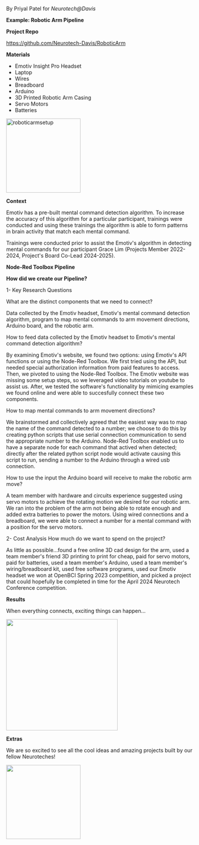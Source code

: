 By Priyal Patel for _Neurotech@Davis_

**Example: Robotic Arm Pipeline**

**Project Repo**

https://github.com/Neurotech-Davis/RoboticArm

**Materials**

- Emotiv Insight Pro Headset
- Laptop
- Wires
- Breadboard
- Arduino
- 3D Printed Robotic Arm Casing
- Servo Motors
- Batteries
<img width="200" alt="roboticarmsetup" src="https://github.com/user-attachments/assets/2baf784e-27cc-4068-a02d-a20a47abd17d">

**Context**

Emotiv has a pre-built mental command detection algorithm. To increase the accuracy of this algorithm for a particular participant, trainings were conducted and using these trainings the algorithm is able to form patterns in brain activity that match each mental command.

Trainings were conducted prior to assist the Emotiv's algorithm in detecting mental commands for our participant Grace Lim (Projects Member 2022-2024, Project's Board Co-Lead 2024-2025).

**Node-Red Toolbox Pipeline**



**How did we create our Pipeline?**

1- Key Research Questions

What are the distinct components that we need to connect?

Data collected by the Emotiv headset, Emotiv's mental command detection algorithm, program to map mental commands to arm movement directions, Arduino board, and the robotic arm.

How to feed data collected by the Emotiv headset to Emotiv's mental command detection algorithm?

By examining Emotiv's website, we found two options: using Emotiv's API functions or using the Node-Red Toolbox. We first tried using the API, but needed special authorization information from paid features to access. Then, we pivoted to using the Node-Red Toolbox. The Emotiv website was missing some setup steps, so we leveraged video tutorials on youtube to assist us. After, we tested the software's functionality by mimicing examples we found online and were able to succesfully connect these two components.

How to map mental commands to arm movement directions?

We brainstormed and collectively agreed that the easiest way was to map the name of the command detected to a number; we choose to do this by creating python scripts that use serial connection communication to send the appropriate number to the Arduino. Node-Red Toolbox enabled us to have a separate node for each command that actived when detected; directly after the related python script node would activate causing this script to run, sending a number to the Arduino through a wired usb connection.

How to use the input the Arduino board will receive to make the robotic arm move?

A team member with hardware and circuits experience suggested using servo motors to achieve the rotating motion we desired for our robotic arm. We ran into the problem of the arm not being able to rotate enough and added extra batteries to power the motors. Using wired connections and a breadboard, we were able to connect a number for a mental command with a position for the servo motors.

2- Cost Analysis
How much do we want to spend on the project?

As little as possible...found a free online 3D cad design for the arm, used a team member's friend 3D printing to print for cheap, paid for servo motors, paid for batteries, used a team member's Arduino, used a team member's wiring/breadboard kit, used free software programs, used our Emotiv headset we won at OpenBCI Spring 2023 competition, and picked a project that could hopefully be completed in time for the April 2024 Neurotech Conference competition.

**Results**

When everything connects, exciting things can happen...

<img src="https://github.com/user-attachments/assets/ddef32f0-1915-4129-921f-6974b1aaccd5" width="300">


**Extras**

We are so excited to see all the cool ideas and amazing projects built by our fellow Neuroteches!

<img src="https://github.com/user-attachments/assets/0146e680-affd-49e7-8442-74634ccc68ef" width="200">







